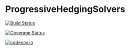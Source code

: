 # ProgressiveHedgingSolvers

[![Build Status](https://travis-ci.org/martinbiel/ProgressiveHedgingSolvers.jl.svg?branch=master)](https://travis-ci.org/martinbiel/ProgressiveHedgingSolvers.jl)

[![Coverage Status](https://coveralls.io/repos/martinbiel/ProgressiveHedgingSolvers.jl/badge.svg?branch=master&service=github)](https://coveralls.io/github/martinbiel/ProgressiveHedgingSolvers.jl?branch=master)

[![codecov.io](http://codecov.io/github/martinbiel/ProgressiveHedgingSolvers.jl/coverage.svg?branch=master)](http://codecov.io/github/martinbiel/ProgressiveHedgingSolvers.jl?branch=master)
